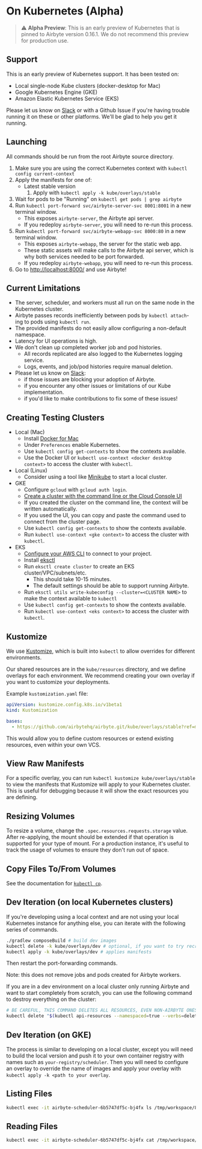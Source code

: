 # On Kubernetes \(Alpha\)

> :warning: **Alpha Preview**: This is an early preview of Kubernetes that is pinned to Airbyte version 0.16.1. We do not recommend this preview for production use.

## Support

This is an early preview of Kubernetes support. It has been tested on:

* Local single-node Kube clusters \(docker-desktop for Mac\)
* Google Kubernetes Engine \(GKE\)
* Amazon Elastic Kubernetes Service \(EKS\)

Please let us know on [Slack](https://slack.airbyte.io) or with a Github Issue if you're having trouble running it on these or other platforms. We'll be glad to help you get it running.

## Launching

All commands should be run from the root Airbyte source directory.

1. Make sure you are using the correct Kubernetes context with `kubectl config current-context`
2. Apply the manifests for one of:
   * Latest stable version
     1. Apply with `kubectl apply -k kube/overlays/stable`
3. Wait for pods to be "Running" on `kubectl get pods | grep airbyte`
4. Run `kubectl port-forward svc/airbyte-server-svc 8001:8001` in a new terminal window.
   * This exposes `airbyte-server`, the Airbyte api server.
   * If you redeploy `airbyte-server`, you will need to re-run this process.
5. Run `kubectl port-forward svc/airbyte-webapp-svc 8000:80` in a new terminal window.
   * This exposes `airbyte-webapp`, the server for the static web app.
   * These static assets will make calls to the Airbyte api server, which is why both services needed to be port forwarded.
   * If you redeploy `airbyte-webapp`, you will need to re-run this process.
6. Go to [http://localhost:8000/](http://localhost:8000/) and use Airbyte!

## Current Limitations

* The server, scheduler, and workers must all run on the same node in the Kubernetes cluster.
* Airbyte passes records inefficiently between pods by `kubectl attach`-ing to pods using `kubectl run`.
* The provided manifests do not easily allow configuring a non-default namespace.
* Latency for UI operations is high.
* We don't clean up completed worker job and pod histories. 
  * All records replicated are also logged to the Kubernetes logging service. 
  * Logs, events, and job/pod histories require manual deletion.
* Please let us know on [Slack](https://slack.airbyte.io):
  * if those issues are blocking your adoption of Airbyte.
  * if you encounter any other issues or limitations of our Kube implementation.
  * if you'd like to make contributions to fix some of these issues!

## Creating Testing Clusters

* Local \(Mac\)
  * Install [Docker for Mac](https://docs.docker.com/docker-for-mac/install/)
  * Under `Preferences` enable Kubernetes.
  * Use `kubectl config get-contexts` to show the contexts available.
  * Use the Docker UI or `kubectl use-context <docker desktop context>` to access the cluster with `kubectl`.
* Local \(Linux\)
  * Consider using a tool like [Minikube](https://minikube.sigs.k8s.io/docs/start/) to start a local cluster.
* GKE
  * Configure `gcloud` with `gcloud auth login`.
  * [Create a cluster with the command line or the Cloud Console UI](https://cloud.google.com/kubernetes-engine/docs/how-to/creating-a-zonal-cluster)
  * If you created the cluster on the command line, the context will be written automatically.
  * If you used the UI, you can copy and paste the command used to connect from the cluster page.
  * Use `kubectl config get-contexts` to show the contexts available.
  * Run `kubectl use-context <gke context>` to access the cluster with `kubectl`.
* EKS
  * [Configure your AWS CLI](https://docs.aws.amazon.com/cli/latest/userguide/cli-chap-configure.html) to connect to your project.
  * Install [eksctl](https://eksctl.io/introduction/)
  * Run `eksctl create cluster` to create an EKS cluster/VPC/subnets/etc.
    * This should take 10-15 minutes.
    * The default settings should be able to support running Airbyte.
  * Run `eksctl utils write-kubeconfig --cluster=<CLUSTER NAME>` to make the context available to `kubectl`
  * Use `kubectl config get-contexts` to show the contexts available.
  * Run `kubectl use-context <eks context>` to access the cluster with `kubectl`.

## Kustomize

We use [Kustomize](https://kustomize.io/), which is built into `kubectl` to allow overrides for different environments.

Our shared resources are in the `kube/resources` directory, and we define overlays for each environment. We recommend creating your own overlay if you want to customize your deployments.

Example `kustomization.yaml` file:

```yaml
apiVersion: kustomize.config.k8s.io/v1beta1
kind: Kustomization

bases:
  - https://github.com/airbytehq/airbyte.git/kube/overlays/stable?ref=master
```

This would allow you to define custom resources or extend existing resources, even within your own VCS.

## View Raw Manifests

For a specific overlay, you can run `kubectl kustomize kube/overlays/stable` to view the manifests that Kustomize will apply to your Kubernetes cluster. This is useful for debugging because it will show the exact resources you are defining.

## Resizing Volumes

To resize a volume, change the `.spec.resources.requests.storage` value. After re-applying, the mount should be extended if that operation is supported for your type of mount. For a production instance, it's useful to track the usage of volumes to ensure they don't run out of space.

## Copy Files To/From Volumes

See the documentation for [`kubectl cp`](https://kubernetes.io/docs/reference/generated/kubectl/kubectl-commands#cp).

## Dev Iteration \(on local Kubernetes clusters\)

If you're developing using a local context and are not using your local Kubernetes instance for anything else, you can iterate with the following series of commands.

```bash
./gradlew composeBuild # build dev images
kubectl delete -k kube/overlays/dev # optional, if you want to try recreating resources
kubectl apply -k kube/overlays/dev # applies manifests
```

Then restart the port-forwarding commands.

Note: this does not remove jobs and pods created for Airbyte workers.

If you are in a dev environment on a local cluster only running Airbyte and want to start completely from scratch, you can use the following command to destroy everything on the cluster:

```bash
# BE CAREFUL, THIS COMMAND DELETES ALL RESOURCES, EVEN NON-AIRBYTE ONES!
kubectl delete "$(kubectl api-resources --namespaced=true --verbs=delete -o name | tr "\n" "," | sed -e 's/,$//')" --all
```

## Dev Iteration \(on GKE\)

The process is similar to developing on a local cluster, except you will need to build the local version and push it to your own container registry with names such as `your-registry/scheduler`. Then you will need to configure an overlay to override the name of images and apply your overlay with `kubectl apply -k <path to your overlay`.

## Listing Files

```bash
kubectl exec -it airbyte-scheduler-6b5747df5c-bj4fx ls /tmp/workspace/8
```

## Reading Files

```bash
kubectl exec -it airbyte-scheduler-6b5747df5c-bj4fx cat /tmp/workspace/8/0/logs.log
```

